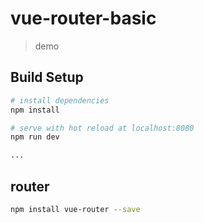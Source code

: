# vue-router-basic

> demo

## Build Setup

``` bash
# install dependencies
npm install

# serve with hot reload at localhost:8080
npm run dev

...
```

## router

``` bash
npm install vue-router --save

```

